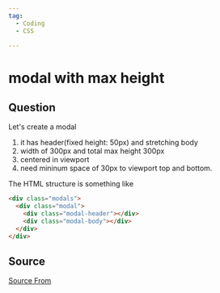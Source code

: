 ```yaml
---
tag:
  - Coding
  - CSS

---
```

  
# modal with max height

## Question
Let's create a modal

1.  it has header(fixed height: 50px) and stretching body
2.  width of 300px and total max height 300px
3.  centered in viewport
4.  need mininum space of 30px to viewport top and bottom.

The HTML structure is something like

```html
<div class="modals">
  <div class="modal">
    <div class="modal-header"></div>
    <div class="modal-body"></div>
  </div>
</div>
```




##  Source
[Source From](https://bigfrontend.dev/css/modal-with-max-height)

  